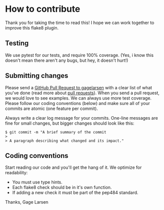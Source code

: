# How to contribute

Thank you for taking the time to read this! I hope we can work together to improve this flake8 plugin.

## Testing

We use pytest for our tests, and require 100% coverage. (Yes, i know this doesn't mean there aren't any bugs, but hey, it doesn't hurt!)

## Submitting changes

Please send a [GitHub Pull Request to gagelarsen](https://github.com/gagelarsen/flake8-typehinting/pull/new/master) with a clear list of what you've done (read more about [pull requests](http://help.github.com/pull-requests/)). When you send a pull request, we would love to see examples. We can always use more test coverage. Please follow our coding conventions (below) and make sure all of your commits are atomic (one feature per commit).

Always write a clear log message for your commits. One-line messages are fine for small changes, but bigger changes should look like this:

    $ git commit -m "A brief summary of the commit
    > 
    > A paragraph describing what changed and its impact."

## Coding conventions

Start reading our code and you'll get the hang of it. We optimize for readability:

  * You must use type hints.
  * Each flake8 check should be in it's own function.
  * If adding a new check it must be part of the pep484 standard.

Thanks,
Gage Larsen
